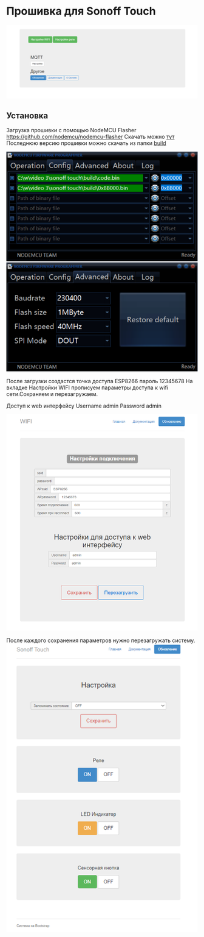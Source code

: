 # Прошивка для Sonoff Touch


![1](https://raw.githubusercontent.com/yuri-afanasiev/sonoff-touch/master/doc/1.png)
 

 
## Установка
Загрузка прошивки с помощью NodeMCU Flasher  https://github.com/nodemcu/nodemcu-flasher
Скачать можно [тут](https://github.com/nodemcu/nodemcu-flasher/blob/master/Win32/Release/ESP8266Flasher.exe)
Последнюю версию прошивки можно скачать из папки [build](https://github.com/yuri-afanasiev/sonoff-touch/tree/master/build)

 
 
 ![5](https://raw.githubusercontent.com/yuri-afanasiev/sonoff-touch/master/doc/5.png)
 ![6](https://raw.githubusercontent.com/yuri-afanasiev/sonoff-touch/master/doc/6.png)
 
 
После загрузки создастся точка доступа ESP8266 пароль 12345678 
На вкладке Настройки WIFI прописуем параметры доступа к wifi сети.Сохраняем и перезагружаем.

Доступ к web интерфейсу 
Username admin 
Password admin

![Настройки WIFI](https://raw.githubusercontent.com/yuri-afanasiev/sonoff-touch/master/doc/2.png)

После каждого сохранения параметров нужно перезагружать систему.
 ![2](https://raw.githubusercontent.com/yuri-afanasiev/sonoff-touch/master/doc/3.png)
 
